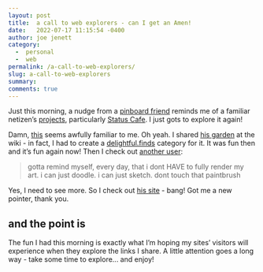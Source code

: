 ```yaml
---
layout: post
title:  a call to web explorers - can I get an Amen! 
date:   2022-07-17 11:15:54 -0400
author: joe jenett
category:
  -  personal
  -  web
permalink: /a-call-to-web-explorers/
slug: a-call-to-web-explorers
summary:
comments: true
---
```

Just this morning, a nudge from a [pinboard friend](https://pinboard.in/u:ramblinggit) reminds me of a familiar netizen’s [projects](https://m15o.ichi.city/site/projects.html), particularly [Status Cafe](https://status.cafe/). I just gots to explore it again!  

Damn, [this](https://status.cafe/users/biko) seems awfully familiar to me. Oh yeah. I shared [his garden](https://bikobatanari.art/garden.html) at the wiki - in fact, I had to create a [delightful.finds](https://wiki.jenett.org/delightful.finds:04-10-21) category for it. It was fun then and it’s fun again now! Then I check out [another user](https://status.cafe/users/forest):
>gotta remind myself, every day, that i dont HAVE to fully render my art. i can just doodle. i can just sketch. dont touch that paintbrush  

Yes, I need to see more. So I check out [his site](https://swiftyshq.neocities.org/) - bang! Got me a new pointer, thank you.
## and the point is
The fun I had this morning is exactly what I’m hoping my sites’ visitors will experience when they explore the links I share. A little attention goes a long way - take some time to explore... and enjoy!


<a href="https://brid.gy/publish/twitter"></a>
<data class="p-bridgy-omit-link" value="false"></data>